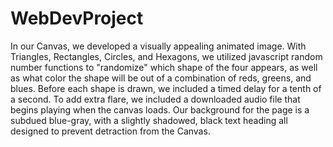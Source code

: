 # WebDevProject

In our Canvas, we developed a visually appealing animated image. With Triangles, Rectangles, Circles, and Hexagons, we utilized javascript random number functions to "randomize" which shape of the four appears, as well as what color the shape will be out of a combination of reds, greens, and blues. Before each shape is drawn, we included a timed delay for a tenth of a second. To add extra flare, we included a downloaded audio file that begins playing when the canvas loads. Our background for the page is a subdued blue-gray, with a slightly shadowed, black text heading all designed to prevent detraction from the Canvas. 
